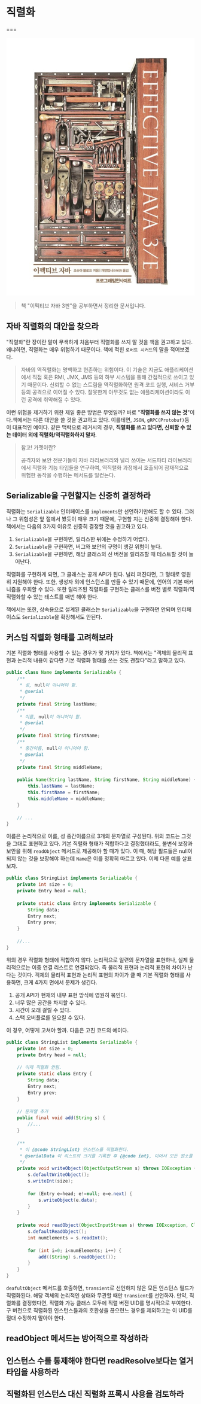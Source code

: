 # 직렬화
===

![대표사진](../intro.png)

> 책 "이펙티브 자바 3판"을 공부하면서 정리한 문서입니다.


## 자바 직렬화의 대안을 찾으라

"직렬화"란 장이란 말이 무색하게 처음부터 직렬화를 쓰지 말 것을 책을 권고하고 있다. 왜냐하면, 직렬화는 매우 위험하기 때문이다. 책에 적힌 `로버트 시커드`의 말을 적어보겠다.

> 자바의 역직렬화는 명백하고 현존하는 위험이다. 이 기술은 지금도 애플리케이션에서 직접 혹은 RMI, JMX, JMS 등의 하부 시스템을 통해 간접적으로 쓰이고 있기 때문이다. 신뢰할 수 없는 스트림을 역직렬화하면 원격 코드 실행, 서비스 거부 등의 공격으로 이어질 수 있다. 잘못한게 아무것도 없는 애플리케이션이라도 이런 공격에 취약해질 수 있다.

이런 위험을 제거하기 위한 제일 좋은 방법은 무엇일까? 바로 "**직렬화를 쓰지 않는 것**"이다.책에서는 다른 대안을 쓸 것을 권고하고 있다. 이를테면, `JSON`, `gRPC(Protobuf)`등 이 대표적인 예이다. 같은 맥락으로 레거시의 경우, **직렬화를 쓰고 있다면, 신뢰할 수 있는 데이터 외에 직렬화/역직렬화하지 말자**.

> 참고! 가젯이란?
>
> 공격자와 보안 전문가들이 자바 라리브러리와 널리 쓰이는 서드파티 라이브러리에서 직렬화 기능 타입들을 연구하여, 역직렬화 과정에서 호출되어 잠재적으로 위험한 동작을 수행하는 메서드를 일컫는다.


## Serializable을 구현할지는 신중히 결정하라

직렬화는 `Serializable` 인터페이스를 `implements`만 선언하기만해도 할 수 있다. 그러나 그 위험성은 앞 절에서 봤듯이 매우 크기 때문에, 구현할 지는 신중히 결정해야 한다. 책에서는 다음의 3가지 이유로 신중히 결정할 것을 권고하고 있다.

1. `Serializable`을 구현하면, 릴리스한 뒤에는 수정하기 어렵다.
2. `Serializable`을 구현하면, 버그와 보안의 구멍이 생길 위험이 높다.
3. `Serializable`을 구현하면, 해당 클래스의 신 버전을 릴리즈할 때 테스트할 것이 늘어난다.

직렬화를 구현하게 되면, 그 클래스는 공개 API가 된다. 널리 퍼진다면, 그 형태로 영원히 지원해야 한다. 또한, 생성자 외에 인스턴스를 만들 수 있기 때문에, 언어의 기본 매커니즘을 우회할 수 있다. 또한 릴리즈된 직렬화를 구현하는 클래스를 버전 별로 직렬화/역직렬화할 수 있는 테스트를 매번 해야 한다. 

책에서는 또한, 상속용으로 설계된 클래스는 `Serializable`을 구현하면 안되며 인터페이스도 `Serializable`을 확장해서도 안된다.


## 커스텀 직렬화 형태를 고려해보라

기본 직렬화 형태를 사용할 수 있는 경우가 몇 가지가 있다. 책에서는 "객체의 물리적 표현과 논리적 내용이 같다면 기본 직렬화 형태를 쓰는 것도 괜찮다"라고 말하고 있다.

```java
public class Name implements Serializable {
    /**
     * 성, null이 아니어야 함.
     * @serial
     */
    private final String lastName;
    /**
     * 이름, null이 아니어야 함.
     * @serial
     */
    private final String firstName;
    /**
     * 중간이름, null이 아니어야 함.
     * @serial
     */
    private final String middleName;

    public Name(String lastName, String firstName, String middleName) {
        this.lastName = lastName;
        this.firstName = firstName;
        this.middleName = middleName;
    }

    // ...
}
```

이름은 논리적으로 이름, 성 중간이름으로 3개의 문자열로 구성된다. 위의 코드는 그것을 그대로 표현하고 있다. 기본 직렬화 형태가 적합하다고 결정했더라도, 불변식 보장과 보안을 위해 `readObject` 메서드로 제공해야 할 때가 있다. 이 때, 해당 필드들은 null이 되지 않는 것을 보장해야 하는데 `Name`은 이를 정확히 따르고 있다. 이제 다른 예를 살표보자.

```java
public class StringList implements Serializable {
    private int size = 0;
    private Entry head = null;

    private static class Entry implements Serializable {
        String data;
        Entry next;
        Entry prev;
    }

    //...
}
```

위의 경우 직렬화 형태에 적합하지 않다. 논리적으로 일련의 문자열을 표현하나, 실제 물리적으로는 이중 연결 리스트로 연결되었다. 즉 물리적 표현과 논리적 표현의 차이가 난다는 것이다. 객체의 물리적 표현과 논리적 표현의 차이가 클 때 기본 직렬화 형태를 사용하면, 크게 4가지 면에서 문제가 생긴다.

1. 공개 API가 현재의 내부 표현 방식에 영원히 묶인다.
2. 너무 많은 공간을 차지할 수 있다.
3. 시간이 오래 걸릴 수 있다.
4. 스택 오버플로를 일으킬 수 있다.

이 경우, 어떻게 고쳐야 할까. 다음은 고친 코드의 예이다.

```java
public class StringList implements Serializable {
    private int size = 0;
    private Entry head = null;
    
    // 이제 직렬화 안됨.
    private static class Entry {
        String data;
        Entry next;
        Entry prev;
    }
    
    // 문자열 추가
    public final void add(String s) {
        //...
    }

    /**
     * 이 {@code StringList} 인스턴스를 직렬화한다.
     * @serialData 이 리스트의 크기를 기록한 후 {@code int}, 이어서 모든 원소를 각각 {@code String} 해서 순서대로 기록한다.
     */
    private void writeObject(ObjectOutputStream s) throws IOException {
        s.defaultWriteObject();
        s.writeInt(size);

        for (Entry e=head; e!=null; e=e.next) {
            s.writeObject(e.data);
        }
    }

    private void readObject(ObjectInputStream s) throws IOException, ClassNotFoundException {
        s.defaultReadObject();
        int numElements = s.readInt();

        for (int i=0; i<numElements; i++) {
            add((String) s.readObject());
        }
    }
}
```

`deafultObject` 메서드를 호출하면, `transient`로 선언하지 않은 모든 인스턴스 필드가 직렬화된다. 해당 객체의 논리적인 상태와 무관할 때만 `transient`를 선언하자. 만약, 직렬화를 결정했다면, 직렬화 가능 클래스 모두에 직렬 버전 UID를 명시적으로 부여한다. 구 버전으로 직렬화된 인스턴스들과의 호환성을 끊으련느 경우를 제외하고는 이 UID를 절대 수정하지 말아야 한다.


## readObject 메서드는 방어적으로 작성하라

## 인스턴스 수를 통제해야 한다면 readResolve보다는 열거 타입을 사용하라

## 직렬화된 인스턴스 대신 직렬화 프록시 사용을 검토하라
